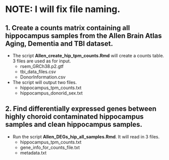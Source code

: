 # NOTE: I will fix file naming.

## 1. Create a counts matrix containing all hippocampus samples from the Allen Brain Atlas Aging, Dementia and TBI dataset.
- The script **Allen_create_hip_tpm_counts.Rmd** will create a counts table. 3 files are used as for input.
  - rsem_GRCh38.p2.gtf 
  - tbi_data_files.csv
  - DonorInformation.csv
- The script will output two files.
  - hippocampus_tpm_counts.txt
  - hippocampus_donorid_sex.txt
## 2. Find differentially expressed genes between highly choroid contaminated hippocampus samples and clean hippocampus samples.
- Run the script **Allen_DEGs_hip_all_samples.Rmd**.  It will read in 3 files.
  - hippocampus_tpm_counts.txt
  - gene_info_for_counts_file.txt
  - metadata.txt
